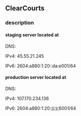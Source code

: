 ## ClearCourts

### description

#### staging server located at

DNS:

IPv4: 45.55.21.245

IPv6: 2604:a880:1:20::da:e001/64

#### production server located at

DNS:

IPv4: 107.170.234.136

IPv6: 2604:a880:1:20::de:6001/64
